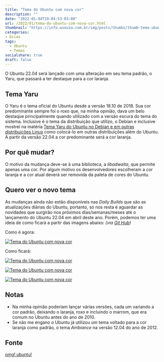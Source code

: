 ```yaml
---
title: "Tema do Ubuntu com nova cor"
description: ""
date: "2022-01-04T19:04:53-03:00"
url: /2022/01/tema-do-ubuntu-com-nova-cor.html
thumbnail: "https://info.wsouza.com.br/img/posts/thumbs/thumb-tema-ubuntu.png"
categories:
- Dicas
tags:
  - Ubuntu
  - Temas
socialshare: true
draft: false
---
```

O Ubuntu 22.04 será lançado com uma alteração em seu tema padrão, o Yaru, que passará a ter destaque para a cor laranja.

<!--more-->

## Tema Yaru

O Yaru é o tema oficial do Ubuntu desde a versão 18.10 de 2018. Sua cor predominante sempre foi o roxo que, na minha opinião, dava um belo destaque principalmente quando utilizado com a versão escura do tema do sistema. Inclusive é o tema da distribuição que utilizo, o Debian e inclusive mostrei na matéria <a href="https://info.wsouza.com.br/2020/03/tema-yaru-do-ubuntu-no-debian-e-em-outras-distribuicoes-linux.html" target="_blank">Tema Yaru do Ubuntu no Debian e em outras distribuições Linux</a> como colocá-lo em outras distribuições além do Ubuntu. A partir da versão 22.04 a cor predominante será a cor laranja.

## Por quê mudar?

O motivo da mudança deve-se à uma biblioteca, a _libadwaita_, que permite apenas uma cor. Por algum motivo os desenvolvedores escolheram a cor laranja e a cor atual deverá ser removida da paleta de cores do Ubuntu.

## Quero ver o novo tema

As mudanças ainda não estão disponíveis nas _Daily Builds_ que são as atualizações diárias do Ubuntu, portanto, só nos resta é aguardar as novidades que surgirão nos próximos dias/semanas/meses até o lançamento do Ubuntu 22.04 em abril deste ano. Porém, podemos ter uma ideia de como ficará a partir das imagens abaixo: _(via_ <a href="https://github.com/ubuntu/yaru/pull/3264" target="_blank">_Git Hub_</a>_)_

Como é agora:

[![Tema do Ubuntu com nova cor](https://blogger.googleusercontent.com/img/a/AVvXsEiK-DjPSQg8KpDJs9BZZKBb9jzg66SkIiTR_yvz3WCKQLo-wzrSHVPoGBIx_B17gzHXn64PqH3kjx5DmZU6rPWPnVFaA9xcwmH2UfeAMCYDXve7yXf0WMYp6KE-mWhT7vs5rq5B49J_Z6LYehaSyvklwIGpUzg4fObSyKwx68VoR-HjF3nRUrxjRxnDNg "Tema do Ubuntu com nova cor")](https://blogger.googleusercontent.com/img/a/AVvXsEiK-DjPSQg8KpDJs9BZZKBb9jzg66SkIiTR_yvz3WCKQLo-wzrSHVPoGBIx_B17gzHXn64PqH3kjx5DmZU6rPWPnVFaA9xcwmH2UfeAMCYDXve7yXf0WMYp6KE-mWhT7vs5rq5B49J_Z6LYehaSyvklwIGpUzg4fObSyKwx68VoR-HjF3nRUrxjRxnDNg)

Como ficará:

[![Tema do Ubuntu com nova cor](https://blogger.googleusercontent.com/img/a/AVvXsEgpVrTMEnnET3p4TqRn_oyT1R6Vbv2Xs3zKqqaIzxkDh4EH33lxZynEdpIas48zM0Clw9nPnXQEXITb7QbIJME-upPViq0mMmt8tZ1qFYmJV0muI4kMoDkDN6juaZAjSaqi6gSwc00qDGdDK9hV8KxCoEr56G4wxE9RLLvV0Ajm8FdWHPa2IDI56kE9vQ "Tema do Ubuntu com nova cor")](https://blogger.googleusercontent.com/img/a/AVvXsEgpVrTMEnnET3p4TqRn_oyT1R6Vbv2Xs3zKqqaIzxkDh4EH33lxZynEdpIas48zM0Clw9nPnXQEXITb7QbIJME-upPViq0mMmt8tZ1qFYmJV0muI4kMoDkDN6juaZAjSaqi6gSwc00qDGdDK9hV8KxCoEr56G4wxE9RLLvV0Ajm8FdWHPa2IDI56kE9vQ)

[![Tema do Ubuntu com nova cor](https://blogger.googleusercontent.com/img/a/AVvXsEgUbE-p4zaohwpcMc_7CHXfpkwbTIf5zW2uvC5eMQL-jMLvTW-ahiySmRnqaoRyXJoaJd6xYiT17wx8sktcCYoNAWihZ17AOt6In4tAMMyaCgtqob9HTZF56c8X_id-ul390pqs3iXUCBpFpymQtV3w1NQs_7MXgrANt427JNT8MmNF1mJPeszQ0ZferA "Tema do Ubuntu com nova cor")](https://blogger.googleusercontent.com/img/a/AVvXsEgUbE-p4zaohwpcMc_7CHXfpkwbTIf5zW2uvC5eMQL-jMLvTW-ahiySmRnqaoRyXJoaJd6xYiT17wx8sktcCYoNAWihZ17AOt6In4tAMMyaCgtqob9HTZF56c8X_id-ul390pqs3iXUCBpFpymQtV3w1NQs_7MXgrANt427JNT8MmNF1mJPeszQ0ZferA)

[![Tema do Ubuntu com nova cor](https://blogger.googleusercontent.com/img/a/AVvXsEi-SVYSVHgguZ_KR_p_WHPE5pFE76ZZiH1nJTL4suVrWzIwQfod0HJnKQ80ide1dG36DPassoPoXTvyOrdbvr-xP-xc3NBIm_h3Gg3FSCuM10TVj2bi6ug8gB_sxE-2lF_fZWWmk4UvXwo1SYMuLePhKjtu0-Mg-rbFgLY78E8JcI53zvCvM6pIarB-bQ "Tema do Ubuntu com nova cor")](https://blogger.googleusercontent.com/img/a/AVvXsEi-SVYSVHgguZ_KR_p_WHPE5pFE76ZZiH1nJTL4suVrWzIwQfod0HJnKQ80ide1dG36DPassoPoXTvyOrdbvr-xP-xc3NBIm_h3Gg3FSCuM10TVj2bi6ug8gB_sxE-2lF_fZWWmk4UvXwo1SYMuLePhKjtu0-Mg-rbFgLY78E8JcI53zvCvM6pIarB-bQ)

## Notas

* Na minha opinião poderiam lançar várias versões, cada um variando a cor padrão, deixando o laranja, roxo e incluindo o marrom, que era comum no Ubuntu antes do ano de 2010.
* Se não me engano o Ubuntu já utilizou um tema voltado para a cor laranja como padrão, o tema _Ambiance_ na versão 12.04 do ano de 2012.


## Fonte

<a href="https://www.omgubuntu.co.uk/2021/12/ubuntu-22-04-yaru-theme-orange-refresh" target="_blank">omg! ubuntu!</a>
